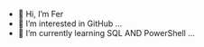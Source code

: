 - 👋 Hi, I’m Fer
- 👀 I’m interested in GitHub ...
- 🌱 I’m currently learning SQL AND PowerShell ...
  

<!---

--->

